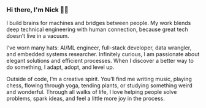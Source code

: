 ### Hi there, I'm Nick 👋🏼

I build brains for machines and bridges between people. My work blends deep technical engineering with human connection, because great tech doesn’t live in a vacuum.

I’ve worn many hats: AI/ML engineer, full-stack developer, data wrangler, and embedded systems researcher. Infinitely curious, I am passionate about elegant solutions and efficient processes. When I discover a better way to do something, I adapt, adopt, and level up.

Outside of code, I’m a creative spirit. You’ll find me writing music, playing chess, flowing through yoga, tending plants, or studying something weird and wonderful. Through all walks of life, I love helping people solve problems, spark ideas, and feel a little more joy in the process.

<!-- I am an AI/ML, full stack software, and data engineer with a passion for efficiency, optimization, and organization. I am the AI Developer Advocate at Qualcomm where I am building the Qualcomm AI developer community and supporting ecosystem.

I firmly believe that the best solution to any problem can be found by examining it from many perspectives. I am comfortable working across the stack in Python, Javascript/Typescript, HTML, CSS, C/C++ (including embedded), and C#. I enjoy learning and integrating new languages, tools, and ways of thinking to support optimal solution development. When I encounter solutions better than my best, I make sure to understand and integrate them into my work.

In my time outside of tech, I enjoy making music, practicing yoga, reading, playing chess, gardening, and baking. I am always looking for ways to improve the world around me by sharing my joy for life and accumulated knowledge with everyone I can! -->

<!--
**thatrandomfrenchdude/thatrandomfrenchdude** is a ✨ _special_ ✨ repository because its `README.md` (this file) appears on your GitHub profile.

Here are some ideas to get you started:


- 🌱 I’m currently learning ...
- 👯 I’m looking to collaborate on ...
- 🤔 I’m looking for help with ...
- 💬 Ask me about ...
- 📫 How to reach me: ...
- 😄 Pronouns: ...
- ⚡ Fun fact: ...
-->
